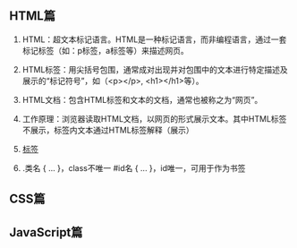## HTML篇
1. HTML：超文本标记语言。HTML是一种标记语言，而非编程语言，通过一套标记标签（如：p标签，a标签等）来描述网页。
2. HTML标签：用尖括号包围，通常成对出现并对包围中的文本进行特定描述及展示的“标记符号”，如（\<p><\/p>, \<h1><\/h1>等）。
3. HTML文档：包含HTML标签和文本的文档，通常也被称之为“网页”。
4. 工作原理：浏览器读取HTML文档，以网页的形式展示文本。其中HTML标签不展示，标签内文本通过HTML标签解释（展示）
5. <a href="https://www.w3school.com.cn/tags/index.asp">标签</a>

6. 
   .类名 { ... }，class不唯一
   #id名 { ... }，id唯一，可用于作为书签


## CSS篇

## JavaScript篇

